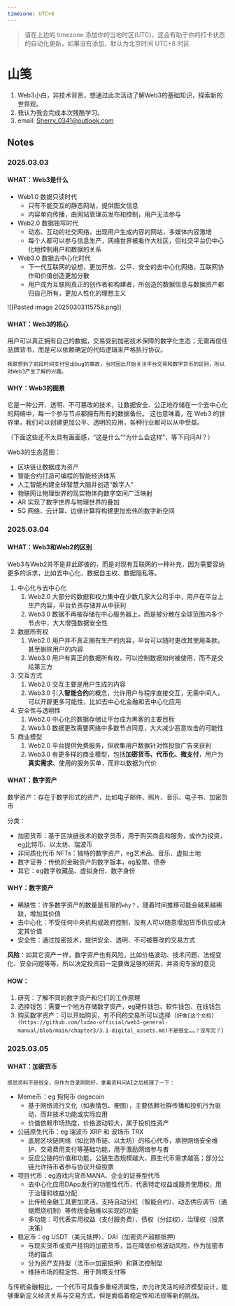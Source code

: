 ```yaml
---
timezone: UTC+8
---
```


> 请在上边的 timezone 添加你的当地时区(UTC)，这会有助于你的打卡状态的自动化更新，如果没有添加，默认为北京时间 UTC+8 时区


# 山笺

1. Web3小白，非技术背景，想通过此次活动了解Web3的基础知识，探索新的世界观。
2. 我认为我会完成本次残酷学习。
3. email: Sherry_0341@outlook.com

## Notes

<!-- Content_START -->

### 2025.03.03

#### WHAT：Web3是什么

- Web1.0 数据只读时代
	- 只有不能交互的静态网站，提供图文信息
	- 内容单向传播，由网站管理员发布和控制，用户无法参与
- Web2.0 数据独写时代
	- 动态、互动的社交网络，出现用户生成内容的网站，多媒体内容激增
	- 每个人都可以参与信息生产，网络世界被看作大社区，但社交平台仍中心化地控制用户和数据的关系
- Web3.0 数据去中心化时代
	- 下一代互联网的设想，更加开放、公平、安全的去中心化网络，互联网协作和价值创造更加分散
	- 用户成为互联网真正的创作者和构建者，所创造的数据信息与数据资产都归自己所有，更加人性化的理想主义

![[Pasted image 20250303115758.png]]

#### WHAT：Web3的核心

用户可以真正拥有自己的数据，交易受到加密技术保障的数字化生态；无需再信任品牌背书，而是可以依赖确定的代码逻辑来严格执行协议。

`我联想到了前段时间支付宝出bug的事故，当时因此开始关注平台交易和数字货币的区别，所以对Web3产生了解的兴趣。`

#### WHY：Web3的图景

它是一种公开、透明、不可篡改的技术，让数据安全、公正地存储在一个去中心化的网络中，每一个参与节点都拥有所有的数据备份。
这也意味着，在 Web3 的世界里，我们可以创建更加公平、透明的应用，各种行业都可以从中受益。

（下面这些还不太具有画面感，“这是什么”“为什么会这样”，等下问问AI？）

Web3的生态蓝图：
- 区块链让数据成为资产
- 智能合约打造可编程的智能经济体系
- 人工智能构建全球智慧大脑并创造“数字人”
- 物联网让物理世界的现实物体向数字空间广泛映射
- AR 实现了数字世界与物理世界的叠加
- 5G 网络、云计算、边缘计算将构建更加宏伟的数字新空间

### 2025.03.04

#### WHAT：Web3和Web2的区别

Web3与Web2并不是非此即彼的，而是对现有互联网的一种补充，因为需要容纳更多的诉求，比如去中心化、数据自主权、数据隐私等。

1. 中心化与去中心化
	1. Web2.0 大部分的数据和权力集中在少数几家大公司手中，用户在平台上生产内容，平台负责存储并从中获利
	2. Web3.0 数据不再被存储在中心服务器上，而是被分散在全球范围内多个节点中，大大增强数据安全性
2. 数据所有权
	1. Web2.0 用户并不真正拥有生产的内容，平台可以随时更改其使用条款，甚至删除用户的内容
	2. Web3.0 用户有真正的数据所有权，可以控制数据如何被使用，而不是交给第三方
3. 交互方式
	1. Web2.0 交互主要是用户生成的内容
	2. Web3.0 引入**智能合约**的概念，允许用户与程序直接交互，无需中间人，可以开辟更多可能性，比如去中心化金融和去中心化应用
4. 安全性与透明性
	1. Web2.0 中心化的数据存储让平台成为黑客的主要目标
	2. Web3.0 数据更改需要网络中多数节点同意，大大减少恶意攻击的可能性
5. 商业模型
	1. Web2.0 平台提供免费服务，但收集用户数据针对性投放广告来获利
	2. Web3.0 有更多样的商业模型，包括**加密货币、代币化、微支付**，用户为**真实需求**、使用的服务买单，而非以数据为代价

#### WHAT：数字资产

数字资产：存在于数字形式的资产，比如电子邮件、照片、音乐、电子书、加密货币

分类：
- 加密货币：基于区块链技术的数字货币，用于购买商品和服务，或作为投资，eg比特币、以太坊、瑞波币
- 非同质化代币 NFTs：独特的数字资产，eg艺术品、音乐、虚拟土地
- 数字证券：传统的金融资产的数字版本，eg股票、债券
- 其它：eg数字收藏品、虚拟身份、数字身份

#### WHY：数字资产

- 稀缺性：许多数字资产的数量是有限的`why？`，随着时间推移可能会越来越稀缺，增加其价值
- 去中心化：不受任何中央机构或政府控制，没有人可以随意增加货币供应或决定其价值
- 安全性：通过加密技术，提供安全、透明、不可被篡改的交易方式

**风险**：如其它资产一样，数字资产也有风险，比如价格波动、技术问题、法规变化、安全问题等等，所以决定投资前一定要做足够的研究，并咨询专家的意见

#### HOW：

1. 研究：了解不同的数字资产和它们的工作原理
2. 选择钱包：需要一个地方存储数字资产，eg硬件钱包、软件钱包、在线钱包
3. 购买数字资产：可以开始购买，有不同的交易所可以选择（`好像[这个文档](https://github.com/lxdao-official/web3-general-manual/blob/main/chapter3/3.1-digital_assets.md)不是很全……？没写完？`）

### 2025.03.05

#### WHAT：加密货币

`感觉资料不是很全，但作为目录刚刚好，拿着资料问AI之后梳理了一下：`

- Meme币：eg 狗狗币 dogecoin
	- 基于网络流行文化（如表情包、梗图），主要依赖社群传播和投机行为驱动，而非技术功能或实际应用
	- 价值依赖市场热度，价格波动较大，属于投机性资产
- 公链原生代币：eg 瑞波币 XRP 和 波场币 TRX
	- 底层区块链网络（如比特币链、以太坊）的核心代币，承担网络安全维护、交易费用支付等基础功能，用于激励网络参与者
	- 反应公链的价值和功能，公链生态规模越大，原生代币需求越高；部分公链允许持币者参与协议升级投票
- 项目代币：eg游戏内货币MANA、企业的证券型代币
	- 去中心化应用DApp发行的功能性代币，代表特定权益或服务使用权，用于治理和收益分配
	- 比传统金融工具更加灵活，支持自动分红（智能合约）、动态供应调节（通缩燃烧机制）等传统金融难以实现的功能
	- 多功能：可代表实用权益（支付服务费）、债权（分红权）、治理权（投票决策）
- 稳定币：eg USDT（美元抵押）、DAI（加密资产超额抵押）
	- 与现实货币或资产挂钩的加密货币，旨在降低价格波动风险，作为加密市场的锚点
	- 分为资产支持型（法币or加密抵押）和算法控制型
	- 维持市场的稳定性、用于跨境支付等

与传统金融相比，一个代币可具备多重经济属性，亦允许灵活的经济模型设计，能够重新定义经济关系与交易方式，但是面临着稳定性和法规等新的挑战。

<!-- Content_END -->
